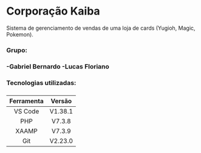# Corporação Kaiba 
Sistema de gerenciamento de vendas de uma loja de cards (Yugioh, Magic, Pokemon).

<h3>Grupo:<h3>

-Gabriel Bernardo
-Lucas Floriano

<h3> Tecnologias utilizadas: <h3>

Ferramenta | Versão
:-------: | :------:
VS Code   | V1.38.1
PHP       | V7.3.8
XAAMP    | V7.3.9
Git      |V2.23.0

